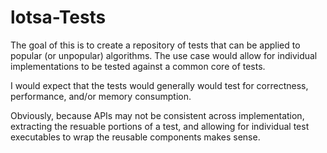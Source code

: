 # lotsa-Tests

The goal of this is to create a repository of tests that can be applied to popular (or unpopular) algorithms. The use case would allow for individual implementations to be tested against a common core of tests.

I would expect that the tests would generally would test for correctness, performance, and/or memory consumption. 

Obviously, because APIs may not be consistent across implementation, extracting the resuable portions of a test, and allowing for individual test executables to wrap the reusable components makes sense.

